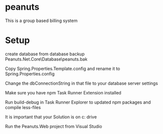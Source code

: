 # peanuts
This is a group based billing system

# Setup
create database from database backup Peanuts.Net.Core\Database\peanuts.bak

Copy Spring.Properties.Template.config and rename it to Spring.Properties.config

Change the dbConnectionString in that file to your database server settings

Make sure you have npm Task Runner Extension installed

Run build-debug in Task Runner Explorer to updated npm packages and compile less-files

It is important that your Solution is on c: drive

Run the Peanuts.Web project from Visual Studio





